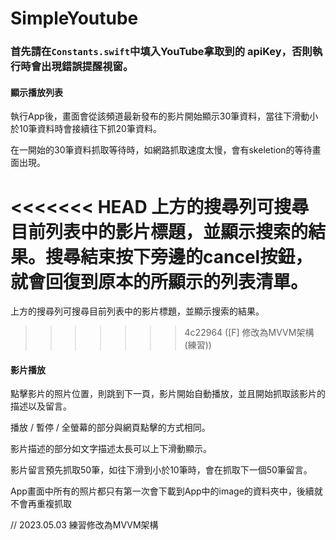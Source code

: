 # SimpleYoutube


### 首先請在`Constants.swift`中填入YouTube拿取到的 apiKey，否則執行時會出現錯誤提醒視窗。

#### 顯示播放列表

執行App後，畫面會從該頻道最新發布的影片開始顯示30筆資料，當往下滑動小於10筆資料時會接續往下抓20筆資料。

在一開始的30筆資料抓取等待時，如網路抓取速度太慢，會有skeletion的等待畫面出現。

<<<<<<< HEAD
上方的搜尋列可搜尋目前列表中的影片標題，並顯示搜索的結果。搜尋結束按下旁邊的cancel按鈕，就會回復到原本的所顯示的列表清單。
=======
上方的搜尋列可搜尋目前列表中的影片標題，並顯示搜索的結果。
>>>>>>> 4c22964 ([F] 修改為MVVM架構 (練習))

#### 影片播放

點擊影片的照片位置，則跳到下一頁，影片開始自動播放，並且開始抓取該影片的描述以及留言。

播放 / 暫停 / 全螢幕的部分與網頁點擊的方式相同。

影片描述的部分如文字描述太長可以上下滑動顯示。

影片留言預先抓取50筆，如往下滑到小於10筆時，會在抓取下一個50筆留言。

App畫面中所有的照片都只有第一次會下載到App中的image的資料夾中，後續就不會再重複抓取


// 2023.05.03
練習修改為MVVM架構
